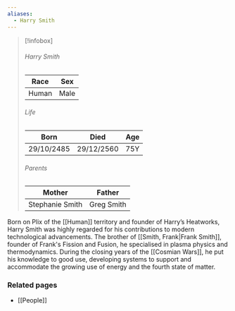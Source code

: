 ```yaml
---
aliases:
  - Harry Smith
---
```


> [!infobox]
> ###### Harry Smith
> | Race | Sex |
> | ----- | -----|
> | Human | Male |
> ###### Life
> | Born | Died | Age |
> | ----- | ----- | ----- |
> | 29/10/2485 | 29/12/2560 | 75Y |
> ###### Parents
> | Mother | Father |
> | ----- | ----- |
> | Stephanie Smith | Greg Smith |

Born on Plix of the [[Human]] territory and founder of Harry’s Heatworks, Harry Smith was highly regarded for his contributions to modern technological advancements. The brother of [[Smith, Frank|Frank Smith]], founder of Frank's Fission and Fusion, he specialised in plasma physics and thermodynamics. During the closing years of the [[Cosmian Wars]], he put his knowledge to good use, developing systems to support and accommodate the growing use of energy and the fourth state of matter.


### Related pages

- [[People]]